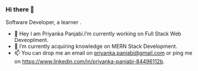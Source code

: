 ### Hi there 👋
Software Developer, a learner .
- 🔭 Hey I am Priyanka Panjabi.I’m currently working on Full Stack Web Deveoplment.
- 🌱 I’m currently acquiring knowledge on MERN Stack Development. 
- 📫 You can drop me an email on priyanka.panjabi@gmail.com or ping me on https://www.linkedin.com/in/priyanka-panjabi-84496112b.


<!--
**Priyanka-Panjabi/Priyanka-Panjabi** is a ✨ _special_ ✨ repository because its `README.md` (this file) appears on your GitHub profile.

Here are some ideas to get you started:

- 🔭 Hey I am Priyanka Panjabi.I’m currently working on Full Stack Web Deveoplment as a MERN Stack Developer.
- 🌱 I’m currently learning ...
- 👯 I’m looking to collaborate on ...
- 🤔 I’m looking for help with ...
- 💬 Ask me about ...
- 📫 You can drop me an email on priyanka.panjabi@gmail.com or ping me on https://www.linkedin.com/in/priyanka-panjabi-84496112b...
- 😄 Pronouns: ...
- ⚡ Fun fact: ...
-->
